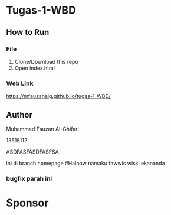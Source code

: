 # Tugas-1-WBD

## How to Run

### File
1. Clone/Download this repo
2. Open index.html

### Web Link
https://mfauzanalg.github.io/tugas-1-WBD/

## Author
Muhammad Fauzan Al-Ghifari

13518112

ASDFASFASDFASFSA

ini di branch homepage
#Haloow namaku fawwis wiski ekananda  
### bugfix parah ini
# Sponsor

